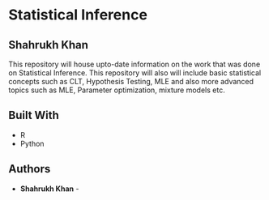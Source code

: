 # Statistical Inference
## Shahrukh Khan

This repository will house upto-date information on the work that was done on Statistical Inference. This repository will also 
will include basic statistical concepts such as CLT, Hypothesis Testing, MLE and also more advanced topics such as MLE, Parameter optimization, mixture models etc.

## Built With

* R
* Python

## Authors

* **Shahrukh Khan** - 



